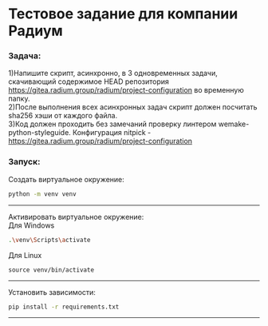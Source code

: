 # Тестовое задание для компании Радиум

### Задача:
1)Напишите скрипт, асинхронно, в 3 одновременных задачи, скачивающий содержимое HEAD репозитория https://gitea.radium.group/radium/project-configuration во временную папку.  
2)После выполнения всех асинхронных задач скрипт должен посчитать sha256 хэши от каждого файла.  
3)Код должен проходить без замечаний проверку линтером wemake-python-styleguide. Конфигурация nitpick - https://gitea.radium.group/radium/project-configuration  


### Запуск:
Создать виртуальное окружение:
```sh
python -m venv venv
```
------------------------
Активировать виртуальное окружение: <br />
Для Windows
```sh
.\venv\Scripts\activate
```
Для Linux
```linux
source venv/bin/activate
```
------------------------
Установить зависимости:
```sh
pip install -r requirements.txt
```
------------------------
